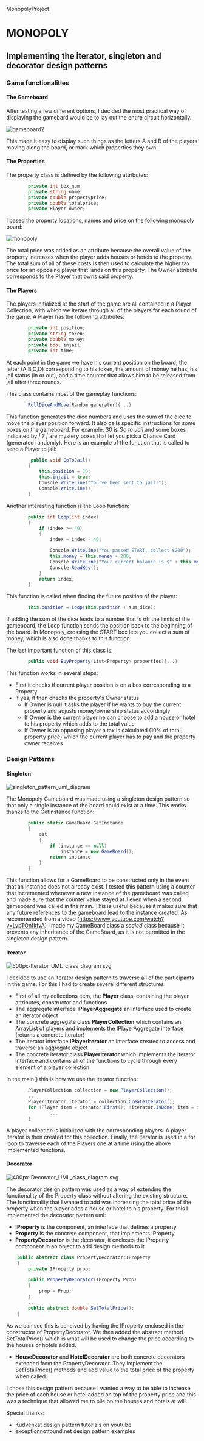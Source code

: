 MonopolyProject

# MONOPOLY 
## Implementing the iterator, singleton and decorator design patterns

### Game functionalities 
#### The Gameboard
After testing a few different options, I decided the most practical way of displaying the gamebard would be to lay out the entire circuit horizontally. 

![gameboard2](https://user-images.githubusercontent.com/58735251/70862655-42a91780-1f3f-11ea-92cd-f32da26c6bbd.png)

This made it easy to display such things as the letters A and B of the players moving along the board, or mark which properties they own.
#### The Properties
The property class is defined by the following attributes:
```c#
        private int box_num;
        private string name;
        private double propertyprice;
        private double totalprice;
        private Player owner;
```
I based the property locations, names and price on the following monopoly board:

![monopoly](https://user-images.githubusercontent.com/58735251/70861266-dffa5080-1f2b-11ea-915c-fb54bacba80c.PNG)

The total price was added as an attribute because the overall value of the property increases when the player adds houses or hotels to the property. The total sum of all of these costs is then used to calculate the higher tax price for an opposing player that lands on this property.
The Owner attribute corresponds to the Player that owns said property.

#### The Players
The players initialized at the start of the game are all contained in a Player Collection, with which we iterate through all of the players for each round of the game. 
A Player has the following attributes:

```c#
        private int position;
        private string token;
        private double money;
        private bool injail;
        private int time;
```
At each point in the game we have his current position on the board, the letter (A,B,C,D) corresponding to his token, the amount of money he has, his jail status (in or out), and a time counter that allows him to be released from jail after three rounds.

This class contains most of the gameplay functions:
```c#
        RollDiceAndMove(Random generator){ ..}
```
This function generates the dice numbers and uses the sum of the dice to move the player position forward.
It also calls specific instructions for some boxes on the gameboard. For example, 30 is *Go to Jail* and some boxes indicated by *| ? |* are mystery boxes that let you pick a Chance Card (generated randomly). Here is an example of the function that is called to send a Player to jail:

```c#
         public void GoToJail()
        {
            this.position = 10;
            this.injail = true;
            Console.WriteLine("You've been sent to jail!");
            Console.WriteLine();
        }
```

Another interesting function is the Loop function:
```c#
        public int Loop(int index)
        {
            if (index >= 40)
            {
                index = index - 40;

                Console.WriteLine("You passed START, collect $200");
                this.money = this.money + 200;
                Console.WriteLine("Your current balance is $" + this.money);
                Console.ReadKey();
            }
            return index;
        }
```

This function is called when finding the future position of the player:
```c#
        this.position = Loop(this.position + sum_dice);
```
If adding the sum of the dice leads to a number that is off the limits of the gameboard, the Loop function sends the position back to the beginning of the board. In Monopoly, crossing the START box lets you collect a sum of money, which is also done thanks to this function.

The last important function of this class is:
```c#
        public void BuyProperty(List<Property> properties){...}
```

This function works in several steps:

- First it checks if current player position is on a box corresponding to a Property
- If yes, it then checks the property's Owner status
  - If Owner is null it asks the player if he wants to buy the current property and adjusts money/ownership status accordingly
  - If Owner is the current player he can choose to add a house or hotel to his property which adds to the total value
  - If Owner is an opposing player a tax is calculated (10% of total property price) which the current player has to pay and the property owner receives
  
### Design Patterns
#### Singleton
![singleton_pattern_uml_diagram](https://user-images.githubusercontent.com/58735251/70866285-0d64ef80-1f68-11ea-8fc8-043c75be7ec4.jpg)

The Monopoly Gameboard was made using a singleton design pattern so that only a single instance of the board could exist at a time.
This works thanks to the GetInstance function:

```c#
        public static GameBoard GetInstance
        {
            get
            {
                if (instance == null)
                    instance = new GameBoard();
                return instance;
            }
        }
```
This function allows for a GameBoard to be constructed only in the event that an instance does not already exist.
I tested this pattern using a counter that incremented whenever a new instance of the gameboard was called and made sure that the counter value stayed at 1 even when a second gameboard was called in the main. This is useful because it makes sure that any future references to the gameboard lead to the instance created.
As recommended from a video (https://www.youtube.com/watch?v=LypTOnfkfvA) I made my GameBoard class a *sealed* class because it prevents any inheritance of the GameBoard, as it is not permitted in the singleton design pattern.

#### Iterator
![500px-Iterator_UML_class_diagram svg](https://user-images.githubusercontent.com/58735251/70866293-1e156580-1f68-11ea-865a-a8952bae018b.png)

I decided to use an iterator design pattern to traverse all of the participants in the game.
For this I had to create several different structures:
- First of all my collections item, the **Player** class, containing the player attributes, constructor and functions
- The aggregate interface **IPlayerAggregate** an interface used to create an iterator object
- The concrete aggregate class **PlayerCollection** which contains an ArrayList of players and implements the IPlayerAggregate interface (returns a concrete iterator)
- The iterator interface **IPlayerIterator** an interface created to access and traverse an aggregate object
- The concrete iterator class **PlayerIterator** which implements the iterator interface and contains all of the functions to cycle through every element of a player collection

In the main() this is how we use the iterator function:
```c#
        PlayerCollection collection = new PlayerCollection();
        ...
        PlayerIterator iterator = collection.CreateIterator();
        for (Player item = iterator.First(); !iterator.IsDone; item = iterator.Next()){      
                ...
        }
```
A player collection is initialized with the corresponding players. A player iterator is then created for this collection. Finally, the iterator is used in a for loop to traverse each of the Players one at a time using the above implemented functions.

#### Decorator
![400px-Decorator_UML_class_diagram svg](https://user-images.githubusercontent.com/58735251/70866297-27063700-1f68-11ea-9911-9896fc401b77.png)

The decorator design pattern was used as a way of extending the functionality of the Property class without altering the existing structure. The functionality that I wanted to add was increasing the total price of the property when the player adds a house or hotel to his property.
For this I implemented the decorator pattern uml:
- **IProperty** is the component, an interface that defines a property
- **Property** is the concrete component, that implements IProperty
- **PropertyDecorator** is the decorator, it encloses the IProperty component in an object to add design methods to it
```c#
    public abstract class PropertyDecorator:IProperty
    {
        private IProperty prop;

        public PropertyDecorator(IProperty Prop)
        {
            prop = Prop;
        }
        ...
        public abstract double SetTotalPrice();
    }
```
As we can see this is acheived by having the IProperty enclosed in the constructor of PropertyDecorator. We then added the abstract method SetTotalPrice() which is what will be used to change the price according to the houses or hotels added.
- **HouseDecorator** and **HotelDecorator** are both concrete decorators extended from the PropertyDecorator. They implement the SetTotalPrice() methods and add value to the total price of the property when called.

I chose this design pattern because i wanted a way to be able to increase the price of each house or hotel added on top of the property price and this was a technique that allowed me to pile on the houses and hotels at will. 


Special thanks:
- Kudvenkat design pattern tutorials on youtube
- exceptionnotfound.net design pattern examples
